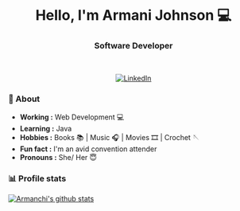 <h1 align="center"> Hello, I'm Armani Johnson 💻 </h1>

<h3 align="center"> Software Developer </h3> <br>

<p align="center"> 
<a href="https://www.linkedin.com/in/armani-d-johnson/"><img alt="LinkedIn" src="https://img.shields.io/badge/-Armani_Johnson-blue?style=flat-square&logo=Linkedin&logoColor=white&link=https://www.linkedin.com/in/armani-d-johnson/"></a>
</p>

### 🤔 About
-  **Working :** Web Development 💻 
-  **Learning :** Java  
-  **Hobbies :** Books 📚 | Music 🎧 | Movies 🎞️ | Crochet 🪡
-  **Fun fact :** I'm an avid convention attender
-  **Pronouns :** She/ Her 😇

### 📊 Profile stats

[![Armanchi's github stats](https://github-readme-stats.vercel.app/api?username=Armanchi&show_icons=true&title_color=fff&icon_color=79ff97&text_color=9f9f9f&bg_color=151515)](https://github.com/SulthanNK/github-readme-stats)
